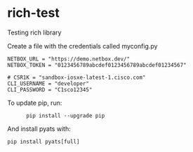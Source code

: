 # rich-test
Testing rich library

Create a file with the credentials called myconfig.py
```
NETBOX_URL = "https://demo.netbox.dev/"
NETBOX_TOKEN = "0123456789abcdef0123456789abcdef01234567"

# CSR1K = "sandbox-iosxe-latest-1.cisco.com"
CLI_USERNAME = "developer"
CLI_PASSWORD = "C1sco12345"
```

To update pip, run:
``` 
      pip install --upgrade pip
```
And install pyats with:
```
pip install pyats[full]
```